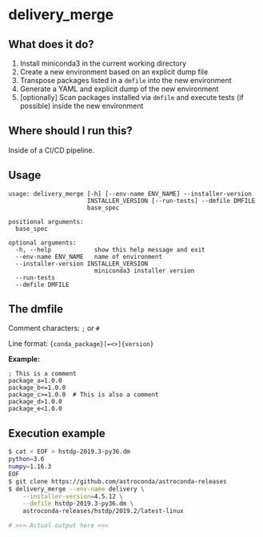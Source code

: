 # delivery_merge

## What does it do?

1. Install miniconda3 in the current working directory
2. Create a new environment based on an explicit dump file
3. Transpose packages listed in a `dmfile` into the new environment
4. Generate a YAML and explicit dump of the new environment
5. [optionally] Scan packages installed via `dmfile` and execute tests (if possible) inside the new environment

## Where should I run this?

Inside of a CI/CD pipeline.


## Usage

```
usage: delivery_merge [-h] [--env-name ENV_NAME] --installer-version
                      INSTALLER_VERSION [--run-tests] --dmfile DMFILE
                      base_spec

positional arguments:
  base_spec

optional arguments:
  -h, --help            show this help message and exit
  --env-name ENV_NAME   name of environment
  --installer-version INSTALLER_VERSION
                        miniconda3 installer version
  --run-tests
  --dmfile DMFILE
```

## The dmfile

Comment characters: `;` or `#`

Line format: `{conda_package}[=<>]{version}`

**Example:**

```
; This is a comment
package_a=1.0.0
package_b<=1.0.0
package_c>=1.0.0  # This is also a comment
package_d>1.0.0
package_e<1.0.0
```


## Execution example

```sh
$ cat < EOF > hstdp-2019.3-py36.dm
python=3.6
numpy=1.16.3
EOF
$ git clone https://github.com/astroconda/astroconda-releases
$ delivery_merge --env-name delivery \
    --installer-version=4.5.12 \
    --dmfile hstdp-2019.3-py36.dm \
    astroconda-releases/hstdp/2019.2/latest-linux

# >>> Actual output here <<<
```
